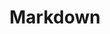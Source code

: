 ---
type: language
cloudinary_convert: false
published: published
slug: markdown
title: Markdown
start: January 01, 2000
---